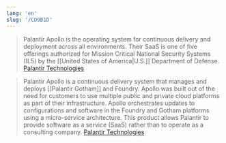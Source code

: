 ```yaml
---
lang: 'en'
slug: '/CD9B1D'
---
```


> Palantir Apollo is the operating system for continuous delivery and deployment across all environments. Their SaaS is one of five offerings authorized for Mission Critical National Security Systems (IL5) by the [[United States of America|U.S.]] Department of Defense. [Palantir Technologies](https://en.wikipedia.org/wiki/Palantir_Technologies)

> Palantir Apollo is a continuous delivery system that manages and deploys [[Palantir Gotham]] and Foundry. Apollo was built out of the need for customers to use multiple public and private cloud platforms as part of their infrastructure. Apollo orchestrates updates to configurations and software in the Foundry and Gotham platforms using a micro-service architecture. This product allows Palantir to provide software as a service (SaaS) rather than to operate as a consulting company. [Palantir Technologies](https://en.wikipedia.org/wiki/Palantir_Technologies)
